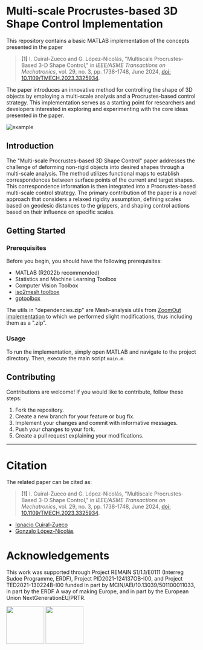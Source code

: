 # Multi-scale Procrustes-based 3D Shape Control Implementation

This repository contains a basic MATLAB implementation of the concepts presented in the paper

> **[1]** I. Cuiral-Zueco and G. López-Nicolás, "Multiscale Procrustes-Based 3-D Shape Control," in *IEEE/ASME Transactions on Mechatronics*, vol. 29, no. 3, pp. 1738-1748, June 2024, [doi: 10.1109/TMECH.2023.3325934](https://doi.org/10.1109/TMECH.2023.3325934).

The paper introduces an innovative method for controlling the shape of 3D objects by employing a multi-scale analysis and a Procrustes-based control strategy. This implementation serves as a starting point for researchers and developers interested in exploring and experimenting with the core ideas presented in the paper.

![example](https://github.com/nachocz/Multi-scale-Procrustes-based-3D-shape-control/assets/29798564/4e92d5d7-3ce0-48bd-b74d-878f35c3b298)

## Introduction

The "Multi-scale Procrustes-based 3D Shape Control" paper addresses the challenge of deforming non-rigid objects into desired shapes through a multi-scale analysis. The method utilizes functional maps to establish correspondences between surface points of the current and target shapes. This correspondence information is then integrated into a Procrustes-based multi-scale control strategy. The primary contribution of the paper is a novel approach that considers a relaxed rigidity assumption, defining scales based on geodesic distances to the grippers, and shaping control actions based on their influence on specific scales.

## Getting Started


### Prerequisites

Before you begin, you should have the following prerequisites:

- MATLAB (R2022b recommended)
- Statistics and Machine Learning Toolbox
- Computer Vision Toolbox
- [iso2mesh toolbox](http://iso2mesh.sf.net)
- [gptoolbox](https://github.com/alecjacobson/gptoolbox)

The utils in "dependencies.zip" are Mesh-analysis utils from [ZoomOut implementation](https://github.com/llorz/SGA19_zoomOut/tree/master/utils) to which we performed slight modifications, thus including them as a ".zip".

### Usage

To run the implementation, simply open MATLAB and navigate to the project directory. Then, execute the main script `main.m`.

## Contributing

Contributions are welcome! If you would like to contribute, follow these steps:

1. Fork the repository.
2. Create a new branch for your feature or bug fix.
3. Implement your changes and commit with informative messages.
4. Push your changes to your fork.
5. Create a pull request explaining your modifications.

---
# Citation

The related paper can be cited as:

> **[1]** I. Cuiral-Zueco and G. López-Nicolás, "Multiscale Procrustes-Based 3-D Shape Control," in *IEEE/ASME Transactions on Mechatronics*, vol. 29, no. 3, pp. 1738-1748, June 2024, [doi: 10.1109/TMECH.2023.3325934](https://doi.org/10.1109/TMECH.2023.3325934).

- [Ignacio Cuiral-Zueco](https://nachocz.github.io/icz-cv/)
- [Gonzalo López-Nicolás](http://webdiis.unizar.es/~glopez)

# Acknowledgements

This work was supported through Project REMAIN S1/1.1/E0111 (Interreg Sudoe Programme, ERDF), Project PID2021-124137OB-I00, and Project TED2021-130224B-I00 funded in part by MCIN/AEI/10.13039/501100011033, in part by the ERDF A way of making Europe, and in part by the European Union NextGenerationEU/PRTR.

<img src="https://github.com/user-attachments/assets/44c6e2a3-e281-4e59-a594-fcf72769a4b9" height="100px">
<img src="https://github.com/user-attachments/assets/ed25931c-3dc5-4db3-8c63-13883d3ef100" height="100px">
